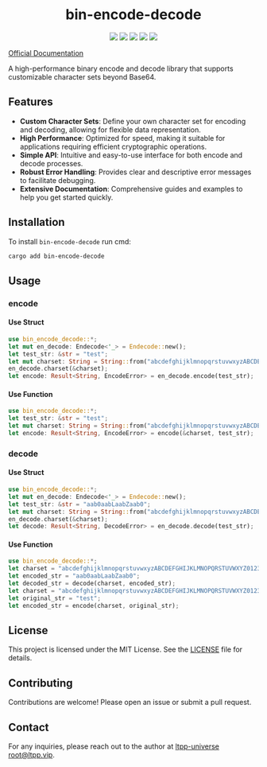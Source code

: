 <center>

# bin-encode-decode

[![](https://img.shields.io/crates/v/bin-encode-decode.svg)](https://crates.io/crates/bin-encode-decode)
[![](https://img.shields.io/crates/d/bin-encode-decode.svg)](https://img.shields.io/crates/d/bin-encode-decode.svg)
[![](https://docs.rs/bin-encode-decode/badge.svg)](https://docs.rs/bin-encode-decode)
[![](https://github.com/ltpp-universe/bin-encode-decode/workflows/Rust/badge.svg)](https://github.com/ltpp-universe/bin-encode-decode/actions?query=workflow:Rust)
[![](https://img.shields.io/crates/l/bin-encode-decode.svg)](./LICENSE)

</center>

[Official Documentation](https://docs.ltpp.vip/bin-encode-decode/)

A high-performance binary encode and decode library that supports customizable character sets beyond Base64.

## Features

- **Custom Character Sets**: Define your own character set for encoding and decoding, allowing for flexible data representation.
- **High Performance**: Optimized for speed, making it suitable for applications requiring efficient cryptographic operations.
- **Simple API**: Intuitive and easy-to-use interface for both encode and decode processes.
- **Robust Error Handling**: Provides clear and descriptive error messages to facilitate debugging.
- **Extensive Documentation**: Comprehensive guides and examples to help you get started quickly.

## Installation

To install `bin-encode-decode` run cmd:

```sh
cargo add bin-encode-decode
```

## Usage

### encode

#### Use Struct

```rust
use bin_encode_decode::*;
let mut en_decode: Endecode<'_> = Endecode::new();
let test_str: &str = "test";
let mut charset: String = String::from("abcdefghijklmnopqrstuvwxyzABCDEFGHIJKLMNOPQRSTUVWXYZ0123456789_=");
en_decode.charset(&charset);
let encode: Result<String, EncodeError> = en_decode.encode(test_str);
```

#### Use Function

```rust
use bin_encode_decode::*;
let test_str: &str = "test";
let mut charset: String = String::from("abcdefghijklmnopqrstuvwxyzABCDEFGHIJKLMNOPQRSTUVWXYZ0123456789_=");
let encode: Result<String, EncodeError> = encode(&charset, test_str);
```

### decode

#### Use Struct

```rust
use bin_encode_decode::*;
let mut en_decode: Endecode<'_> = Endecode::new();
let test_str: &str = "aab0aabLaabZaab0";
let mut charset: String = String::from("abcdefghijklmnopqrstuvwxyzABCDEFGHIJKLMNOPQRSTUVWXYZ0123456789_=");
en_decode.charset(&charset);
let decode: Result<String, DecodeError> = en_decode.decode(test_str);
```

#### Use Function

```rust
use bin_encode_decode::*;
let charset = "abcdefghijklmnopqrstuvwxyzABCDEFGHIJKLMNOPQRSTUVWXYZ0123456789_=";
let encoded_str = "aab0aabLaabZaab0";
let decoded_str = decode(charset, encoded_str);
let charset = "abcdefghijklmnopqrstuvwxyzABCDEFGHIJKLMNOPQRSTUVWXYZ0123456789_=";
let original_str = "test";
let encoded_str = encode(charset, original_str);
```

## License

This project is licensed under the MIT License. See the [LICENSE](LICENSE) file for details.

## Contributing

Contributions are welcome! Please open an issue or submit a pull request.

## Contact

For any inquiries, please reach out to the author at [ltpp-universe <root@ltpp.vip>](mailto:root@ltpp.vip).
